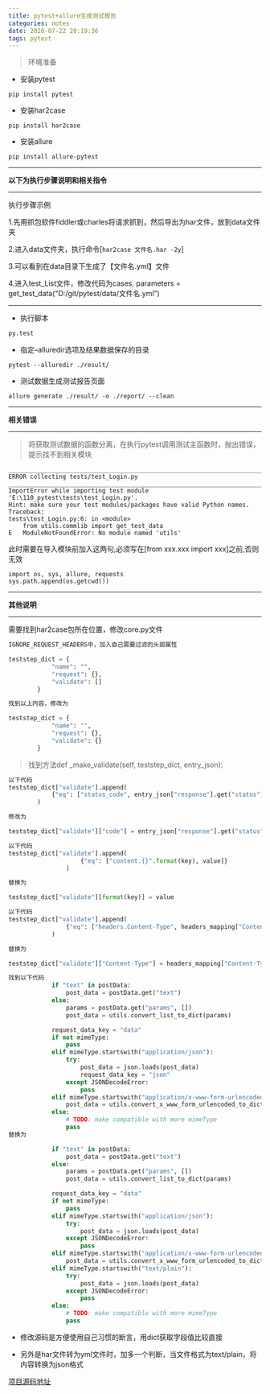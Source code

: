 ```yaml
---
title: pytest+allure生成测试报告
categories: notes
date: 2020-07-22 20:19:36
tags: pytest
---
```


>环境准备

- 安装pytest
```
pip install pytest
```
- 安装har2case
```
pip install har2case
```
- 安装allure
```
pip install allure-pytest
```
<!-- more -->

---

**以下为执行步骤说明和相关指令**

---

执行步骤示例

1.先用抓包软件fiddler或charles将请求抓到，然后导出为har文件，放到data文件夹

2.进入data文件夹，执行命令[``` har2case 文件名.har -2y ```]

3.可以看到在data目录下生成了【文件名.yml】文件

4.进入test_List文件，修改代码为cases, parameters = get_test_data("D:/git/pytest/data/文件名.yml")

---

- 执行脚本
```python
py.test
```
- 指定–alluredir选项及结果数据保存的目录
```
pytest --alluredir ./result/
```
- 测试数据生成测试报告页面
```
allure generate ./result/ -o ./report/ --clean
```

---

**相关错误**

---

>将获取测试数据的函数分离，在执行pytest调用测试主函数时，抛出错误，提示找不到相关模块
```
__________________________________________________________________________________________________ ERROR collecting tests/test_Login.py __________________________________________________________________________________________________
ImportError while importing test module 'E:\110_pytest\tests\test_Login.py'.
Hint: make sure your test modules/packages have valid Python names.
Traceback:
tests\test_Login.py:6: in <module>
    from utils.commlib import get_test_data
E   ModuleNotFoundError: No module named 'utils'
```

此时需要在导入模块前加入这两句,必须写在[from xxx.xxx import xxx]之前,否则无效
```
import os, sys, allure, requests
sys.path.append(os.getcwd())
```

---

**其他说明**

---


需要找到har2case包所在位置，修改core.py文件
```python
IGNORE_REQUEST_HEADERS中，加入自己需要过滤的头部属性
```

```python
teststep_dict = {
            "name": "",
            "request": {},
            "validate": []
        }

找到以上内容，修改为

teststep_dict = {
            "name": "",
            "request": {},
            "validate": {}
        }
```
>找到方法def _make_validate(self, teststep_dict, entry_json):

```python
以下代码
teststep_dict["validate"].append(
            {"eq": ["status_code", entry_json["response"].get("status")]}
        )

修改为

teststep_dict["validate"]["code"] = entry_json["response"].get("status")
```

```python
以下代码
teststep_dict["validate"].append(
                    {"eq": ["content.{}".format(key), value]}
                )

替换为

teststep_dict["validate"][format(key)] = value

```

```python
以下代码
teststep_dict["validate"].append(
                {"eq": ["headers.Content-Type", headers_mapping["Content-Type"]]}
            )

替换为

teststep_dict["validate"]["Content-Type"] = headers_mapping["Content-Type"]

```

```python
找到以下代码
            if "text" in postData:
                post_data = postData.get("text")
            else:
                params = postData.get("params", [])
                post_data = utils.convert_list_to_dict(params)

            request_data_key = "data"
            if not mimeType:
                pass
            elif mimeType.startswith("application/json"):
                try:
                    post_data = json.loads(post_data)
                    request_data_key = "json"
                except JSONDecodeError:
                    pass
            elif mimeType.startswith("application/x-www-form-urlencoded"):
                post_data = utils.convert_x_www_form_urlencoded_to_dict(post_data)
            else:
                # TODO: make compatible with more mimeType
                pass
替换为

            if "text" in postData:
                post_data = postData.get("text")
            else:
                params = postData.get("params", [])
                post_data = utils.convert_list_to_dict(params)

            request_data_key = "data"
            if not mimeType:
                pass
            elif mimeType.startswith("application/json"):
                try:
                    post_data = json.loads(post_data)
                except JSONDecodeError:
                    pass
            elif mimeType.startswith("application/x-www-form-urlencoded"):
                post_data = utils.convert_x_www_form_urlencoded_to_dict(post_data)
            elif mimeType.startswith("text/plain"):
                try:
                    post_data = json.loads(post_data)
                except JSONDecodeError:
                    pass
            else:
                # TODO: make compatible with more mimeType
                pass
```

- 修改源码是方便使用自己习惯的断言，用dict获取字段值比较直接

- 另外是har文件转为yml文件时，加多一个判断，当文件格式为text/plain，将内容转换为json格式

[项目源码地址](https://github.com/Ybump14/pytest)


